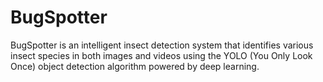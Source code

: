 # BugSpotter
BugSpotter is an intelligent insect detection system that identifies various insect species in both images and videos using the YOLO (You Only Look Once) object detection algorithm powered by deep learning.
